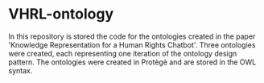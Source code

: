 # VHRL-ontology
In this repository is stored the code for the ontologies created in the paper 'Knowledge Representation for a Human Rights Chatbot'. Three ontologies were created, each representing one iteration of the ontology design pattern. The ontologies were created in Protègè and are stored in the OWL syntax. 
